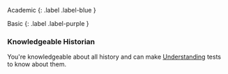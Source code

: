 Academic
{: .label .label-blue }

Basic
{: .label .label-purple }

### Knowledgeable Historian

You're knowledgeable about all history and can make [Understanding](Game/Core/intelligence#Understanding) tests to know about them.
